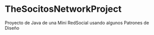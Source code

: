 # TheSocitosNetworkProject
Proyecto de Java de una Mini RedSocial usando algunos Patrones de Diseño
